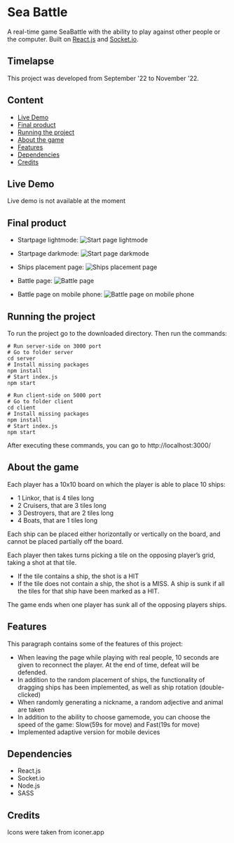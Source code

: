 
# Sea Battle

A real-time game SeaBattle with the ability to play against other people or the computer.
Built on [React.js](https://reactjs.org/) and [Socket.io](https://socket.io/).

## Timelapse
This project was developed from September '22 to November '22.

## Content
- [Live Demo](https://github.com/egor-denisov/seabattle#live-demo)
- [Final product](https://github.com/egor-denisov/seabattle#final-product)
- [Running the project](https://github.com/egor-denisov/seabattle#running-the-project)
- [About the game](https://github.com/egor-denisov/seabattle#about-the-game)
- [Features](https://github.com/egor-denisov/seabattle#features)
- [Dependencies](https://github.com/egor-denisov/seabattle#dependencies)
- [Credits](https://github.com/egor-denisov/seabattle#credits)

## Live Demo
Live demo is not available at the moment
## Final product
- Startpage lightmode:
![](https://sun9-east.userapi.com/sun9-23/s/v1/ig2/3VWoMe1ZvQJgA0tkF7tpffCN-Gi_kWHBy5JkAgJaBOMH507KWkV87GYnTrRg5_Z0rogZWjuKckvPP9l0fMjgTiDq.jpg?size=1918x930&quality=95&type=album "Start page lightmode")

- Startpage darkmode:
![](https://sun9-north.userapi.com/sun9-80/s/v1/ig2/BasdB0MbfeCsr1KphBKqEqFGHP4z3ar_IsmuIgrtSSfncIkARqar6D-Xl52JsjktJERYcW2Ja0CeJowa-U2xvkaQ.jpg?size=1911x920&quality=95&type=album "Start page darkmode")

- Ships placement page:
![](https://sun9-west.userapi.com/sun9-68/s/v1/ig2/jCUxjO4MKKgyvnHoSCYquzt4esWGZEdtPy4QYKJ4ROlNIE5rz7dyL3FDgiqC3Exc7QF0tX4u3ahTAAfTwpY6mhqn.jpg?size=1914x917&quality=95&type=album "Ships placement page")

- Battle page:
![](https://sun9-east.userapi.com/sun9-25/s/v1/ig2/wneNRVCZIsHxVwyIZEqUxQ8gpdCErEaJ-zUfasAZFAg9LfDTNGeFVboCEOlfmABPI8p3_TeNa_SXJ7Yh4qMFqfWn.jpg?size=1913x923&quality=95&type=album "Battle page")

- Battle page on mobile phone:
![](https://sun9-east.userapi.com/sun9-34/s/v1/ig2/9OIaDTL1xY7igCQRVXquEy-3Uyf_yCCgj2upXIusHYkLWyhEmwe-QxFpTls2ZGtL4LaUMaixBTvIQC0CKNWNHGal.jpg?size=385x837&quality=95&type=album "Battle page on mobile phone")

## Running the project
To run the project go to the downloaded directory. Then run the commands:

```
# Run server-side on 3000 port
# Go to folder server
cd server
# Install missing packages
npm install
# Start index.js
npm start 
```
```
# Run client-side on 5000 port
# Go to folder client
cd client
# Install missing packages
npm install
# Start index.js
npm start
```
Аfter executing these commands, you can go to http://localhost:3000/

## About the game

Each player has a 10x10 board on which the player is able to place 10 ships:

- 1 Linkor, that is 4 tiles long
- 2 Cruisers, that are 3 tiles long
- 3 Destroyers, that are 2 tiles long
- 4 Boats, that are 1 tiles long

Each ship can be placed either horizontally or vertically on the board, and cannot be placed partially off the board.

Each player then takes turns picking a tile on the opposing player’s grid, taking a shot at that tile.

- If the tile contains a ship, the shot is a HIT
- If the tile does not contain a ship, the shot is a MISS.
A ship is sunk if all the tiles for that ship have been marked as a HIT.

The game ends when one player has sunk all of the opposing players ships.

## Features

This paragraph contains some of the features of this project:

- When leaving the page while playing with real people, 10 seconds are given to reconnect the player. At the end of time, defeat will be defended.
- In addition to the random placement of ships, the functionality of dragging ships has been implemented, as well as ship rotation (double-clicked)
- When randomly generating a nickname, a random adjective and animal are taken
- In addition to the ability to choose gamemode, you can choose the speed of the game: Slow(59s for move) and Fast(19s for move)
- Implemented adaptive version for mobile devices

## Dependencies
- React.js
- Socket.io
- Node.js
- SASS

## Credits
Icons were taken from iconer.app
